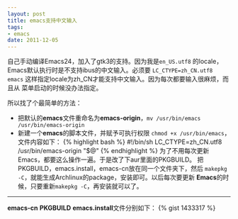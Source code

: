 ```yaml
---
layout: post
title: emacs支持中文输入
tags: 
- emacs
date: 2011-12-05
---
```

自己手动编译Emacs24，加入了gtk3的支持。因为我是`en_US.utf8` 的locale，
Emacs默认执行时是不支持ibus的中文输入。必须要 `LC_CTYPE=zh_CN.utf8 emacs`
这样指定locale为zh_CN才能支持中文输入。因为每次都要输入很麻烦，而且从
菜单启动的时候没办法指定。

所以找了个最简单的方法：
<!--more-->
* 把默认的**emacs**文件重命名为**emacs-origin**，`mv /usr/bin/emacs /usr/bin/emacs-origin`
* 新建一个**emacs**的脚本文件，并赋予可执行权限 `chmod +x /usr/bin/emacs`，文件内容如下：
{% highlight bash %}
#!/bin/sh
LC_CTYPE=zh_CN.utf8 /usr/bin/emacs-origin "$@"
{% endhighlight %}
为了不用每次更新Emacs，都要这么操作一遍。于是改了下aur里面的PKGBUILD。
把PKGBUILD，emacs.install，emacs-cn放在同一个文件夹下，然后
`makepkg -C`，就能生成Archlinux的package，安装即可。以后每次要更新
**Emacs**的时候，只要重新`makepkg -C`，再安装就可以了。

------------------
**emacs-cn** **PKGBUILD** **emacs.install**文件分别如下：
{% gist 1433317 %}
